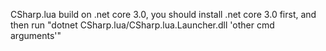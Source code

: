 CSharp.lua build on .net core 3.0, you should install .net core 3.0 first, and then run "dotnet CSharp.lua/CSharp.lua.Launcher.dll 'other cmd arguments'" 